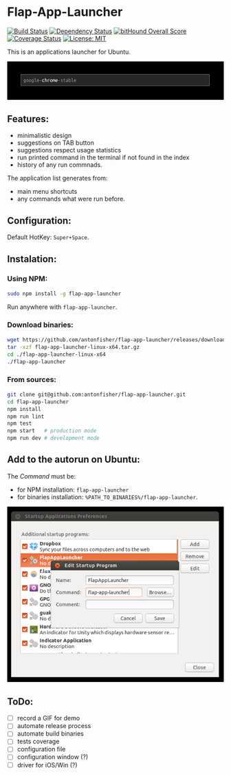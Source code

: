 # Flap-App-Launcher

[![Build Status](https://travis-ci.org/antonfisher/flap-app-launcher.svg?branch=master)](https://travis-ci.org/antonfisher/flap-app-launcher)
[![Dependency Status](https://dependencyci.com/github/antonfisher/flap-app-launcher/badge)](https://dependencyci.com/github/antonfisher/flap-app-launcher)
[![bitHound Overall Score](https://www.bithound.io/github/antonfisher/flap-app-launcher/badges/score.svg)](https://www.bithound.io/github/antonfisher/flap-app-launcher)
[![Coverage Status](https://coveralls.io/repos/github/antonfisher/flap-app-launcher/badge.svg?branch=master)](https://coveralls.io/github/antonfisher/flap-app-launcher?branch=master)
[![License: MIT](https://img.shields.io/badge/license-MIT-green.svg)](https://github.com/antonfisher/flap-app-launcher/blob/master/LICENSE)

This is an applications launcher for Ubuntu.

![Main view](https://raw.githubusercontent.com/antonfisher/flap-app-launcher/docs/images/screenshot-v1.png)

## Features:
- minimalistic design
- suggestions on TAB button
- suggestions respect usage statistics
- run printed command in the terminal if not found in the index
- history of any run commnads.

The application list generates from:
- main menu shortcuts
- any commands what were run before.

## Configuration:
Default HotKey: `Super+Space`.

## Instalation:

### Using NPM:
```bash
sudo npm install -g flap-app-launcher
```
Run anywhere with `flap-app-launcher`.

### Download binaries:
```bash
wget https://github.com/antonfisher/flap-app-launcher/releases/download/v1.0.3/flap-app-launcher-linux-x64.tar.gz
tar -xzf flap-app-launcher-linux-x64.tar.gz
cd ./flap-app-launcher-linux-x64
./flap-app-launcher
```

### From sources:
```bash
git clone git@github.com:antonfisher/flap-app-launcher.git
cd flap-app-launcher
npm install
npm run lint
npm test
npm start   # production mode
npm run dev # development mode
```

## Add to the autorun on Ubuntu:

The _Command_ must be:
- for NPM installation: `flap-app-launcher`
- for binaries installation: `%PATH_TO_BINARIES%/flap-app-launcher`.

![Main view](https://raw.githubusercontent.com/antonfisher/flap-app-launcher/docs/images/autorun-ubuntu-v2.png)

## ToDo:
- [ ] record a GIF for demo
- [ ] automate release process
- [ ] automate build binaries
- [ ] tests coverage
- [ ] configuration file
- [ ] configuration window (?)
- [ ] driver for iOS/Win (?)
